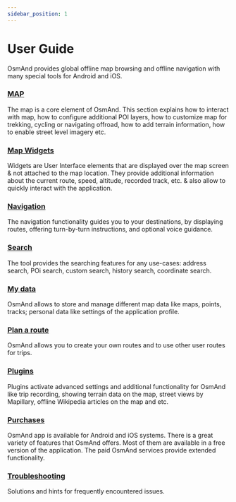 ```yaml
---
sidebar_position: 1
---
```


# User Guide

OsmAnd provides global offline map browsing and offline navigation with many special tools for Android and iOS.

### [MAP](./map/index.md)

The map is a core element of OsmAnd. This section explains how to interact with map, how to configure additional POI layers, how to customize map for trekking, cycling or navigating offroad, how to add terrain information, how to enable street level imagery etc.

### [Map Widgets](./widgets/index.md)

Widgets are User Interface elements that are displayed over the map screen & not attached to the map location. They provide additional information about the current route, speed, altitude, recorded track, etc. & also allow to quickly interact with the application.

### [Navigation](./plugins/index.md)

The navigation functionality guides you to your destinations, by displaying routes, offering turn-by-turn instructions, and optional voice guidance.

### [Search](./search/index.md)

The tool provides the searching features for any use-cases: address search, POi search, custom search, history search, coordinate search.

### [My data](./personal/index.md)

OsmAnd allows to store and manage different map data like maps, points, tracks; personal data like settings of the application profile.

### [Plan a route](./plan-route/index.md)

OsmAnd allows you to create your own routes and to use other user routes for trips.

### [Plugins](./plugins/index.md)

Plugins activate advanced settings and additional functionality for OsmAnd like trip recording, showing terrain data on the map, street views by Mapillary, offline Wikipedia articles on the map and etc.

### [Purchases](./purchases/index.md)

OsmAnd app is available for Android and iOS systems. There is a great variety of features that OsmAnd offers. Most of them are available in a free version of the application. The paid OsmAnd services provide extended functionality.

### [Troubleshooting](./troubleshooting/index.m)

Solutions and hints for frequently encountered issues.
